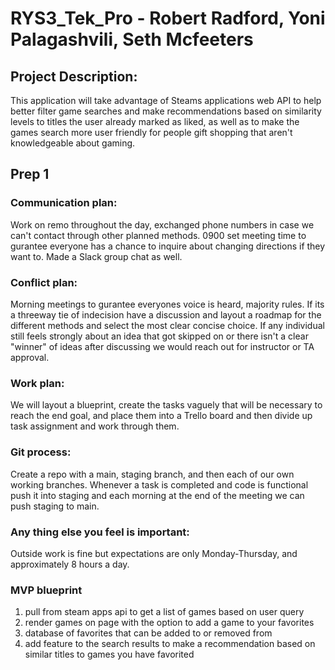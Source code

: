 # RYS3_Tek_Pro - Robert Radford, Yoni Palagashvili, Seth Mcfeeters

## Project Description:

This application will take advantage of Steams applications web API to help better filter game searches and make recommendations based on similarity levels to titles the user already marked as liked, as well as to make the games search more user friendly for people gift shopping that aren't knowledgeable about gaming.

## Prep 1

### Communication plan:
Work on remo throughout the day, exchanged phone numbers in case we can't contact through other planned methods. 0900 set meeting time to gurantee everyone has a chance to inquire about changing directions if they want to. Made a Slack group chat as well.

### Conflict plan: 
Morning meetings to gurantee everyones voice is heard, majority rules. If its a threeway tie of indecision have a discussion and layout a roadmap for the different methods and select the most clear concise choice. If any individual still feels strongly about an idea that got skipped on or there isn't a clear "winner" of ideas after discussing we would reach out for instructor or TA approval.

### Work plan:
We will layout a blueprint, create the tasks vaguely that will be necessary to reach the end goal, and place them into a Trello board and then divide up task assignment and work through them.

### Git process: 
Create a repo with a main, staging branch, and then each of our own working branches. Whenever a task is completed and code is functional push it into staging and each morning at the end of the meeting we can push staging to main.

### Any thing else you feel is important: 
Outside work is fine but expectations are only Monday-Thursday, and approximately 8 hours a day.

### MVP blueprint

1. pull from steam apps api to get a list of games based on user query
2. render games on page with the option to add a game to your favorites
3. database of favorites that can be added to or removed from
4. add feature to the search results to make a recommendation based on similar titles to games you have favorited